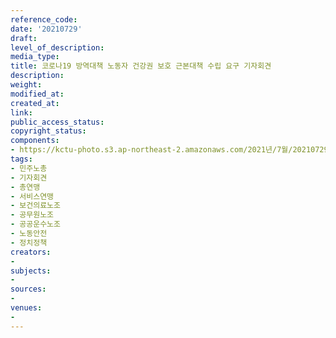 ```yaml
---
reference_code: 
date: '20210729'
draft: 
level_of_description: 
media_type: 
title: 코로나19 방역대책 노동자 건강권 보호 근본대책 수립 요구 기자회견
description: 
weight: 
modified_at: 
created_at: 
link: 
public_access_status: 
copyright_status: 
components:
- https://kctu-photo.s3.ap-northeast-2.amazonaws.com/2021년/7월/20210729-코로나19+방역대책+노동자+건강권+보호+근본대책+수립+요구+기자회견_민주노총_기자회견_총연맹_서비스연맹_보건의료노조_공무원노조_공공운수노조_노동안전_정치정책/_1D20124.jpg
tags:
- 민주노총
- 기자회견
- 총연맹
- 서비스연맹
- 보건의료노조
- 공무원노조
- 공공운수노조
- 노동안전
- 정치정책
creators:
- 
subjects:
- 
sources:
- 
venues:
- 
---
```

